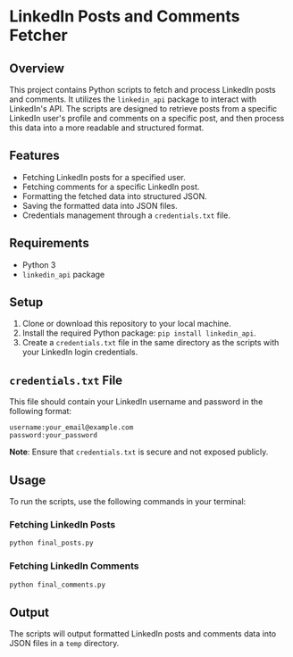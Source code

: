 # LinkedIn Posts and Comments Fetcher

## Overview
This project contains Python scripts to fetch and process LinkedIn posts and comments. It utilizes the `linkedin_api` package to interact with LinkedIn's API. The scripts are designed to retrieve posts from a specific LinkedIn user's profile and comments on a specific post, and then process this data into a more readable and structured format.

## Features
- Fetching LinkedIn posts for a specified user.
- Fetching comments for a specific LinkedIn post.
- Formatting the fetched data into structured JSON.
- Saving the formatted data into JSON files.
- Credentials management through a `credentials.txt` file.

## Requirements
- Python 3
- `linkedin_api` package

## Setup
1. Clone or download this repository to your local machine.
2. Install the required Python package: `pip install linkedin_api`.
3. Create a `credentials.txt` file in the same directory as the scripts with your LinkedIn login credentials.

## `credentials.txt` File
This file should contain your LinkedIn username and password in the following format:

```
username:your_email@example.com
password:your_password
```

**Note**: Ensure that `credentials.txt` is secure and not exposed publicly.

## Usage
To run the scripts, use the following commands in your terminal:

### Fetching LinkedIn Posts
```bash
python final_posts.py
```

### Fetching LinkedIn Comments
```bash
python final_comments.py
```

## Output
The scripts will output formatted LinkedIn posts and comments data into JSON files in a `temp` directory.